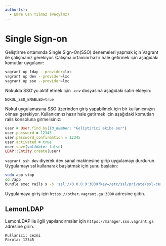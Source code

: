 ```yaml
---
author(s):
  - Emre Can Yılmaz (@ecylmz)
---
```


Single Sign-on
==============

Geliştirme ortamında Single Sign-On(SSO) denemeleri yapmak için Vagrant ile çalışmanız gerekiyor. Çalışma ortamını hazır
hale getirmek için aşağıdaki komutlar uygulanır:

```sh
vagrant up ldap --provider=lxc
vagrant up dev --provider=lxc
vagrant up sso --provider=lxc
```

Nokulda SSO'yu aktif etmek için `.env` dosyasına aşağıdaki satırı ekleyin:

```text
NOKUL_SSO_ENABLED=true
```

Nokul uygulamasına SSO üzerinden giriş yapabilmek için bir kullanıcınızın olması gerekiyor. Kullanıcınızı hazır hale
getirmek için aşağıdaki komutları rails konsoluna girmelisiniz:

```ruby
user = User.find_by(id_number: "Geliştirici ekibe sor")
user.password = 12345
user.password_confirmation = 12345
user.activated = true
user.save(validate: false)
LDAP::Entity.create(user)
```

`vagrant ssh dev` diyerek dev sanal makinesine girip uygulamayı durdurun. Uygulamayı ssl kullanarak başlatmak için şunu
başlatın:

```bash
sudo app stop
cd /app
bundle exec rails s -b 'ssl://0.0.0.0:3000?key=/etc/ssl/private/ssl-cert-snakeoil.key&cert=/etc/ssl/certs/ssl-cert-snakeoil.pem'
```

Uygulamaya giriş için `https://other.vagrant.ga:3000` adresine gidin.

LemonLDAP
---------

LemonLDAP ile ilgili yapılandırmalar için `https://manager.sso.vagrant.ga` adresine girin.

```text
Kullanıcı: cezmi
Parola: 12345
```
